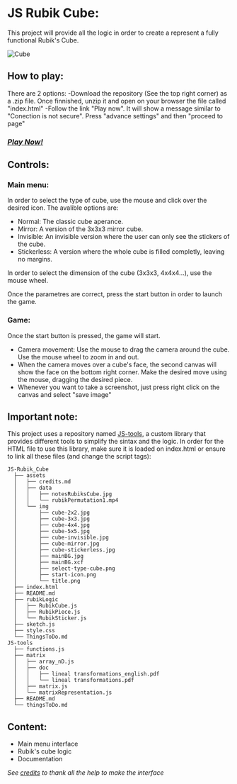 # JS Rubik Cube:
This project will provide all the logic in order to create a represent a fully functional Rubik's Cube.

![Cube](https://cdn.jsdelivr.net/gh/Jkutkut/JS-Rubik_Cube@master/assets/img/cube-3x3.jpg)

## How to play:
There are 2 options:
-Download the repository (See the top right corner) as a .zip file. Once finnished, unzip it and open on your browser the file called "index.html"
-Follow the link "Play now". It will show a message similar to "Conection is not secure". Press "advance settings" and then "proceed to page" 

### *[Play Now!](https://jkutkut.memoriadeelefante.com/github/JS-Rubik_Cube/index.html)*

## Controls:

### Main menu:
In order to select the type of cube, use the mouse and click over the desired icon. The avalible options are:

- Normal: The classic cube aperance.
- Mirror: A version of the 3x3x3 mirror cube.
- Invisible: An invisible version where the user can only see the stickers of the cube.
- Stickerless: A version where the whole cube is filled completly, leaving no margins.

In order to select the dimension of the cube (3x3x3, 4x4x4...), use the mouse wheel.

Once the parametres are correct, press the start button in order to launch the game.

### Game:
Once the start button is pressed, the game will start. 
- Camera movement: Use the mouse to drag the camera around the cube. Use the mouse wheel to zoom in and out.
- When the camera moves over a cube's face, the second canvas will show the face on the bottom right corner. Make the desired move using the mouse, dragging the desired piece.
- Whenever you want to take a screenshot, just press right click on the canvas and select "save image" 

## Important note:
This project uses a repository named [JS-tools](https://github.com/Jkutkut/JS-tools), a custom library that provides different tools to simplify the sintax and the logic.
In order for the HTML file to use this library, make sure it is loaded on index.html or ensure to link all these files (and change the script tags):
   
    JS-Rubik_Cube
      ├── assets
      │   ├── credits.md
      │   ├── data
      │   │   ├── notesRubiksCube.jpg
      │   │   └── rubikPermutation1.mp4
      │   └── img
      │       ├── cube-2x2.jpg
      │       ├── cube-3x3.jpg
      │       ├── cube-4x4.jpg
      │       ├── cube-5x5.jpg
      │       ├── cube-invisible.jpg
      │       ├── cube-mirror.jpg
      │       ├── cube-stickerless.jpg
      │       ├── mainBG.jpg
      │       ├── mainBG.xcf
      │       ├── select-type-cube.png
      │       ├── start-icon.png
      │       └── title.png
      ├── index.html
      ├── README.md
      ├── rubikLogic
      │   ├── RubikCube.js
      │   ├── RubikPiece.js
      │   └── RubikSticker.js
      ├── sketch.js
      ├── style.css
      └── ThingsToDo.md
    JS-tools
      ├── functions.js
      ├── matrix
      │   ├── array_nD.js
      │   ├── doc
      │   │   ├── lineal transformations_english.pdf
      │   │   └── lineal transformations.pdf
      │   ├── matrix.js
      │   └── matrixRepresentation.js
      ├── README.md
      └── thingsToDo.md




## Content:

- Main menu interface
- Rubik's cube logic
- Documentation


*See [credits](https://github.com/Jkutkut/JS-Rubik_Cube/blob/v4.2/assets/credits.md) to thank all the help to make the interface*
